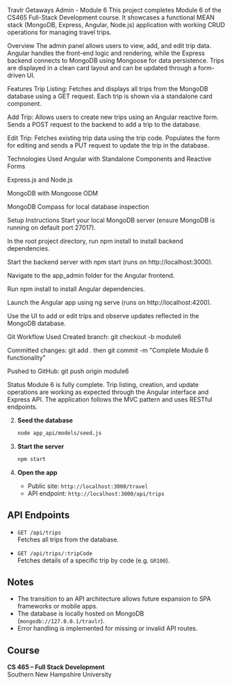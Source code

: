 Travlr Getaways Admin - Module 6
This project completes Module 6 of the CS465 Full-Stack Development course. It showcases a functional MEAN stack (MongoDB, Express, Angular, Node.js) application with working CRUD operations for managing travel trips.

Overview
The admin panel allows users to view, add, and edit trip data. Angular handles the front-end logic and rendering, while the Express backend connects to MongoDB using Mongoose for data persistence. Trips are displayed in a clean card layout and can be updated through a form-driven UI.

Features
Trip Listing: Fetches and displays all trips from the MongoDB database using a GET request. Each trip is shown via a standalone card component.

Add Trip: Allows users to create new trips using an Angular reactive form. Sends a POST request to the backend to add a trip to the database.

Edit Trip: Fetches existing trip data using the trip code. Populates the form for editing and sends a PUT request to update the trip in the database.

Technologies Used
Angular with Standalone Components and Reactive Forms

Express.js and Node.js

MongoDB with Mongoose ODM

MongoDB Compass for local database inspection

Setup Instructions
Start your local MongoDB server (ensure MongoDB is running on default port 27017).

In the root project directory, run npm install to install backend dependencies.

Start the backend server with npm start (runs on http://localhost:3000).

Navigate to the app_admin folder for the Angular frontend.

Run npm install to install Angular dependencies.

Launch the Angular app using ng serve (runs on http://localhost:4200).

Use the UI to add or edit trips and observe updates reflected in the MongoDB database.

Git Workflow Used
Created branch: git checkout -b module6

Committed changes: git add . then git commit -m "Complete Module 6 functionality"

Pushed to GitHub: git push origin module6

Status
Module 6 is fully complete. Trip listing, creation, and update operations are working as expected through the Angular interface and Express API. The application follows the MVC pattern and uses RESTful endpoints.

2. **Seed the database**

   ```bash
   node app_api/models/seed.js
   ```

3. **Start the server**

   ```bash
   npm start
   ```

4. **Open the app**

   - Public site: `http://localhost:3000/travel`
   - API endpoint: `http://localhost:3000/api/trips`

## API Endpoints

- `GET /api/trips`  
  Fetches all trips from the database.

- `GET /api/trips/:tripCode`  
  Fetches details of a specific trip by code (e.g. `GR100`).

## Notes

- The transition to an API architecture allows future expansion to SPA frameworks or mobile apps.
- The database is locally hosted on MongoDB (`mongodb://127.0.0.1/travlr`).
- Error handling is implemented for missing or invalid API routes.

## Course

**CS 465 – Full Stack Development**  
Southern New Hampshire University
